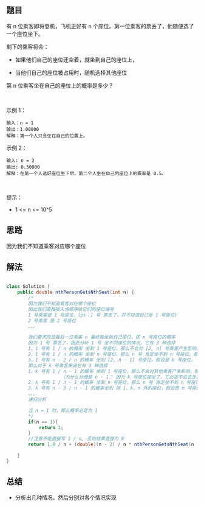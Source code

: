 
## 题目

有 n 位乘客即将登机，飞机正好有 n 个座位。第一位乘客的票丢了，他随便选了一个座位坐下。

剩下的乘客将会：

- 如果他们自己的座位还空着，就坐到自己的座位上，

- 当他们自己的座位被占用时，随机选择其他座位

第 n 位乘客坐在自己的座位上的概率是多少？

 

示例 1：

    输入：n = 1
    输出：1.00000
    解释：第一个人只会坐在自己的位置上。
示例 2：

    输入: n = 2
    输出: 0.50000
    解释：在第一个人选好座位坐下后，第二个人坐在自己的座位上的概率是 0.5。
 

提示：

- 1 <= n <= 10^5



## 思路

因为我们不知道乘客对应哪个座位


## 解法
```java

class Solution {
    public double nthPersonGetsNthSeat(int n) {
        /*
        因为我们不知道乘客对应哪个座位
        因此我们直接按入场顺序给它们的座位编号
        1 号乘客是 1 号座位，(ps：1 号 票丢了，并不知道自己坐 1 号座位)
        2 号乘客 是 2 号座位
        。。。

        我们要求的是最后一位乘客 n 最终能坐到自己座位，即 n 号座位的概率
        因为 1 号 票丢了，因此分析 1 号 坐不同座位的情况，它有 3 种选择
        1、1 号有 1 / n 的概率 坐到 1 号座位，那么不会对 [2, n] 号乘客产生影响，因为它们都有票，那么 n 号乘客坐到自己座位的概率为 1
        2、1 号有 1 / n 的概率 坐到 n 号座位，那么 n 号 肯定坐不到 n 号座位，那么概率为 0
        3、1 号有 n - 2 / n 的概率 坐到 [2, n - 1] 号座位，假设是 k 号座位，
        那么对于 k 号乘客来说它有 3 种选择
        1、k 号有 1 / n - 1 的概率 坐到 1 号座位，那么不会对其他乘客产生影响，那么 n 号乘客坐到自己座位的概率为 1
                    （为什么分母是 n - 1？ 因为 k 号座位被坐了，它必定不会去坐）
        2、k 号有 1 / n - 1 的概率 坐到 n 号座位，那么 n 号 肯定坐不到 n 号座位，那么概率为 0
        3、k 号有 n - 3 / n - 1 的概率坐到 除 1、k、n 外的座位，假设是 m 号座位
        。。。
        递归分析

        当 n = 1 时，那么概率必定为 1
        */
        if(n == 1){
            return 1;
        }
        //注意不能直接写 1 / n, 否则结果直接为 0
        return 1.0 / n + (double)(n - 2) / n * nthPersonGetsNthSeat(n - 1);

    }
}
```

## 总结

- 分析出几种情况，然后分别对各个情况实现 
